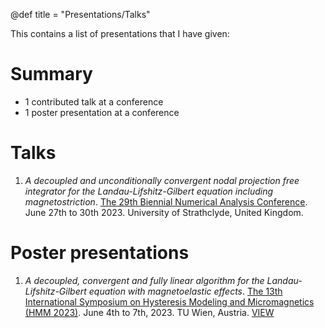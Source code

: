 @def title = "Presentations/Talks"

This contains a list of presentations that I have given:

# Summary

* 1 contributed talk at a conference
* 1 poster presentation at a conference

# Talks

1. _A decoupled and unconditionally convergent nodal projection free integrator for the Landau-Lifshitz-Gilbert equation including magnetostriction_. [The 29th Biennial Numerical Analysis Conference](https://web.archive.org/web/20230627110727/https://numericalanalysisconference.org.uk/). June 27th to 30th 2023. University of Strathclyde, United Kingdom.


# Poster presentations

1. _A decoupled, convergent and fully linear algorithm for the Landau-Lifshitz-Gilbert equation with magnetoelastic effects_. [The 13th International Symposium on Hysteresis Modeling and Micromagnetics (HMM 2023)](https://web.archive.org/web/20230329054943/https://www.asc.tuwien.ac.at/hmm2023/). June 4th to 7th, 2023. TU Wien, Austria. [VIEW](https://pureportal.strath.ac.uk/files/170904892/Normington_Ruggeri_HMM_2023_algorithm_for_the_Landau_Lifshitz_Gilbert_equation_with_magnetoelastic_effects.pdf)
